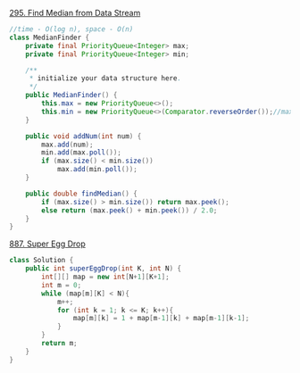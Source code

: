 [295. Find Median from Data Stream](https://leetcode.com/problems/find-median-from-data-stream/)
```java
//time - O(log n), space - O(n)
class MedianFinder {
    private final PriorityQueue<Integer> max;
    private final PriorityQueue<Integer> min;

    /**
     * initialize your data structure here.
     */
    public MedianFinder() {
        this.max = new PriorityQueue<>();
        this.min = new PriorityQueue<>(Comparator.reverseOrder());//max queue
    }

    public void addNum(int num) {
        max.add(num);
        min.add(max.poll());
        if (max.size() < min.size())
            max.add(min.poll());
    }

    public double findMedian() {
        if (max.size() > min.size()) return max.peek();
        else return (max.peek() + min.peek()) / 2.0;
    }
}
```

[887. Super Egg Drop](https://leetcode.com/problems/super-egg-drop/)
```java
class Solution {
    public int superEggDrop(int K, int N) {
        int[][] map = new int[N+1][K+1];
        int m = 0;
        while (map[m][K] < N){
            m++;
            for (int k = 1; k <= K; k++){
                map[m][k] = 1 + map[m-1][k] + map[m-1][k-1];
            }
        }
        return m;
    }
}
```